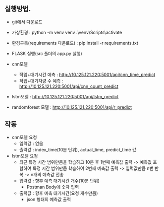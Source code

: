 ## 실행방법.
- git에서 다운로드
- 가상환경 : python -m venv venv
            .\venv\Scripts\activate
- 환경구축(requirements 다운로드) : pip install -r requirements.txt
- FLASK 실행(src 폴더의 app.py 실행) 
- cnn모델
    - 작업+대기시간 예측 : http://10.125.121.220:5001/api/cnn_time_predict
    - 작업+대기차량 수 예측 : http://10.125.121.220:5001/api/cnn_count_predict

- lstm모델 : http://10.125.121.220:5001/api/lstm_predict
- randomforest 모델 : http://10.125.121.220:5001/api/r_predict

## 작동
- cnn모델 요청
    - 입력값 : 없음
    - 출력값 : index_time(10분 단위), actual_time, predict_time 값
- lstm모델 요청
    - 최근 특정 시간 범위만큼을 학습하고 10분 후 1번째 예측값 출력
     -> 예측값 포함하여 특정 시간 범위만큼 학습하여 2번째 예측값 출력
     -> 입력값만큼 n번 반복
     -> n개의 예측값 전송
    - 입력값 : 향후 예측 대기시간 개수(10분 단위)
        - Postman Body에 숫자 입력
    - 출력값 : 향후 예측 대기시간(요청 개수만큼)
        - json 형태의 예측값 출력



